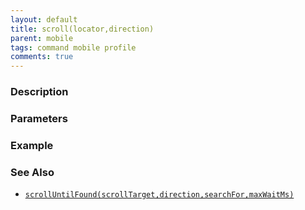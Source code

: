 ```yaml
---
layout: default
title: scroll(locator,direction)
parent: mobile
tags: command mobile profile
comments: true
---
```



### Description


### Parameters


### Example


### See Also
- [`scrollUntilFound(scrollTarget,direction,searchFor,maxWaitMs)`](scrollUntilFound(scrollTarget,direction,searchFor,maxWaitMs))